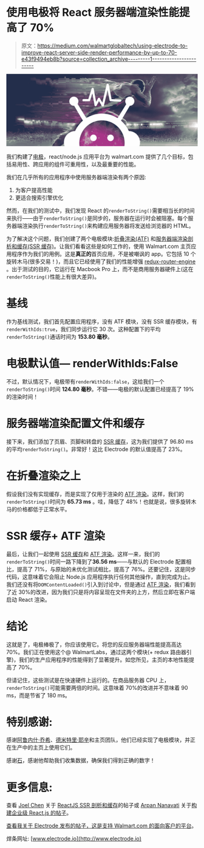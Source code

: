 # 使用电极将 React 服务器端渲染性能提高了 70%

> 原文：<https://medium.com/walmartglobaltech/using-electrode-to-improve-react-server-side-render-performance-by-up-to-70-e43f9494eb8b?source=collection_archive---------1----------------------->

![](img/c7696a7c7039c8d8480d75ef2dc41731.png)

我们构建了[电极](/walmartlabs/introducing-electrode-an-open-source-release-from-walmartlabs-14b836135319#.7j2n6ec6x)，react/node.js 应用平台为 walmart.com 提供了几个目标，包括易用性、跨应用的组件可重用性，以及最重要的性能。

我们在几乎所有的应用程序中使用服务器端渲染有两个原因:

1.  为客户提高性能
2.  更适合搜索引擎优化

然而，在我们的测试中，我们发现 React 的`renderToString()`需要相当长的时间来执行——由于`renderToString()`是同步的，服务器在运行时会被阻塞。每个服务器端渲染执行`renderToString()`来构建应用服务器将发送给浏览器的 HTML。

为了解决这个问题，我们创建了两个电极模块:[折叠渲染(ATF)](http://www.electrode.io/docs/above_fold_rendering.html) 和[服务器端渲染剖析和缓存(SSR 缓存)](http://www.electrode.io/docs/server_side_render_cache.html)。让我们看看这些是如何工作的，使用 Walmart.com 主页应用程序作为我们的用例。这是**真正的**首页应用，不是被嘲讽的 app。它包括 10 个旋转木马(很多交易！)，而且它已经使用了我们的性能增强 [redux-router-engine](http://www.electrode.io/docs/redux_router_engine.html) 。出于测试的目的，它运行在 Macbook Pro 上，而不是商用服务器硬件上(这在`renderToString()`性能上有很大差异)。

# 基线

作为基线测试，我们首先配置应用程序，没有 ATF 模块，没有 SSR 缓存模块，有`renderWithIds:true`，我们同步运行它 30 次。这种配置下的平均`renderToString()`通话时间为 **153.80 毫秒**。

# 电极默认值— renderWithIds:False

不过，默认情况下，电极带有`renderWithIds:false`，这给我们一个`renderToString()`时间 **124.80 毫秒**。不错——电极的默认配置已经提高了 19%的渲染时间！

# 服务器端渲染配置文件和缓存

接下来，我们添加了页眉、页脚和转盘的 [SSR 缓存](http://www.electrode.io/docs/server_side_render_cache.html)，这为我们提供了 96.80 ms 的平均`renderToString()`。非常好！这比 Electrode 的默认值提高了 23%。

# 在折叠渲染之上

假设我们没有实现缓存，而是实现了仅用于渲染的 [ATF 渲染](http://www.electrode.io/docs/above_fold_rendering.html)。这样，我们的`renderToString()`时间为 **65.73 ms** 。哇，降低了 48%！也就是说，很多旋转木马的价格都低于正常水平。

# SSR 缓存+ ATF 渲染

最后，让我们一起使用 [SSR 缓存](http://www.electrode.io/docs/server_side_render_cache.html)和 [ATF 渲染](http://www.electrode.io/docs/above_fold_rendering.html)。这样一来，我们的`renderToString()`时间一路下降到了**36.56 ms**——与默认的 Electrode 配置相比，提高了 71%，与原始的未优化测试相比，提高了 76%。还要记住，这是同步代码，这意味着它会阻止 Node.js 应用程序执行任何其他操作，直到完成为止。我们还没有将`DOMContentLoaded()`引入到讨论中，但是通过 [ATF 渲染](http://www.electrode.io/docs/above_fold_rendering.html)，我们看到了近 30%的改进，因为我们只是将内容呈现在文件夹的上方，然后立即在客户端启动 React 渲染。

# 结论

这就是了，电极棒极了，你应该使用它。将您的反应服务器端性能提高高达 70%。我们正在使用这个@ WalmartLabs，通过这两个模块(+ redux 路由器引擎)，我们的生产应用程序的性能得到了显著提升。如您所见，主页的本地性能提高了 70%。

但请记住，这些测试是在快速硬件上运行的。在商品服务器 CPU 上，`renderToString()`可能需要两倍的时间。这意味着 70%的改进并不意味着 90 ms，而是节省了 180 ms。

# **特别感谢:**

感谢[阿鲁内什·乔希](https://medium.com/u/f034b4cfef9f?source=post_page-----e43f9494eb8b--------------------------------)、[德米特里·耶辛](https://medium.com/u/f658c22b63be?source=post_page-----e43f9494eb8b--------------------------------)和主页团队，他们已经实现了电极模块，并正在生产中的主页上使用它们。

感谢[石](https://medium.com/u/e16a73e715e3?source=post_page-----e43f9494eb8b--------------------------------)，感谢他帮助我们收集数据，确保我们得到正确的数字！

# **更多信息:**

查看 [Joel Chen](https://medium.com/u/9f67cc98eb00?source=post_page-----e43f9494eb8b--------------------------------) 关于 [ReactJS SSR 剖析和缓存](/walmartlabs/reactjs-ssr-profiling-and-caching-5d8e9e49240c#.q8jblqb6z)的帖子或 [Arpan Nanavati](https://medium.com/u/d8fa8407b711?source=post_page-----e43f9494eb8b--------------------------------) 关于[构建企业级 React.js 的帖子](/walmartlabs/building-react-js-at-enterprise-scale-17c17a36fd1f#.9j3wmrza6)。

[查看我关于 Electrode 发布的帖子，这是支持 Walmart.com 的面向客户的平台](/walmartlabs/introducing-electrode-an-open-source-release-from-walmartlabs-14b836135319#.7j2n6ec6x)。

焊条网址: [www.electrode.io](http://www.electrode.io)